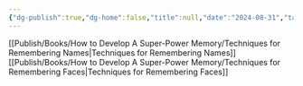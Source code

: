 ```yaml
---
{"dg-publish":true,"dg-home":false,"title":null,"date":"2024-08-31","tags":["#books","#memory","#How_to_Develop_A_Super_Power_Memory"],"Chương":"Chương15","dg-path":"Books/How to Develop A Super-Power Memory/Chapter 15 - Remembering Names and Faces.md","permalink":"/books/how-to-develop-a-super-power-memory/chapter-15-remembering-names-and-faces/","dgPassFrontmatter":true,"noteIcon":"","updated":"2025-01-30T14:25:48.046+07:00"}
---
```


[[Publish/Books/How to Develop A Super-Power Memory/Techniques for Remembering Names\|Techniques for Remembering Names]]
[[Publish/Books/How to Develop A Super-Power Memory/Techniques for Remembering Faces\|Techniques for Remembering Faces]]